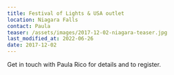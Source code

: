 ```yaml
---
title: Festival of Lights & USA outlet
location: Niagara Falls
contact: Paula
teaser: /assets/images/2017-12-02-niagara-teaser.jpg
last_modified_at: 2022-06-26
date: 2017-12-02
---
```


Get in touch with Paula Rico for details and to register.
